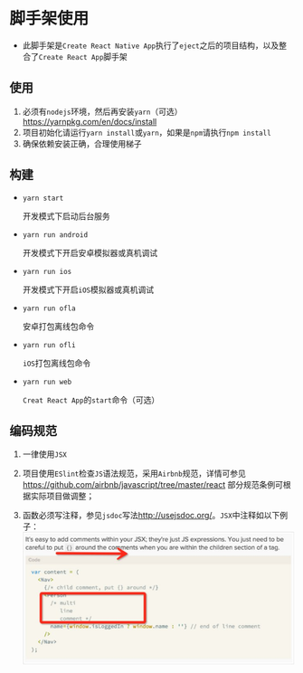# 脚手架使用

* 此脚手架是`Create React Native App`执行了`eject`之后的项目结构，以及整合了`Create React App`脚手架


## 使用

1. 必须有`nodejs`环境，然后再安装`yarn`（可选）<https://yarnpkg.com/en/docs/install>
2. 项目初始化请运行`yarn install`或`yarn`，如果是`npm`请执行`npm install`
3. 确保依赖安装正确，合理使用梯子

## 构建
* `yarn start`

    开发模式下启动后台服务

* `yarn run android`

    开发模式下开启安卓模拟器或真机调试

* `yarn run ios`

    开发模式下开启`iOS`模拟器或真机调试

* `yarn run ofla`

    安卓打包离线包命令

* `yarn run ofli`

    `iOS`打包离线包命令

* `yarn run web`

    `Creat React App`的`start`命令（可选）

## 编码规范

1. 一律使用`JSX`

2. 项目使用`ESlint`检查`JS`语法规范，采用`Airbnb`规范，详情可参见<https://github.com/airbnb/javascript/tree/master/react> 部分规范条例可根据实际项目做调整；

3. 函数必须写注释，参见`jsdoc`写法<http://usejsdoc.org/>。`JSX`中注释如以下例子：
![comment](/public/img/comment.jpg)


